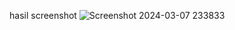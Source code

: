 hasil screenshot
![Screenshot 2024-03-07 233833](https://github.com/imamady07/pemwebtugas3/assets/145320040/2a329791-61a1-4f2a-a68f-151fa0d06d13)
